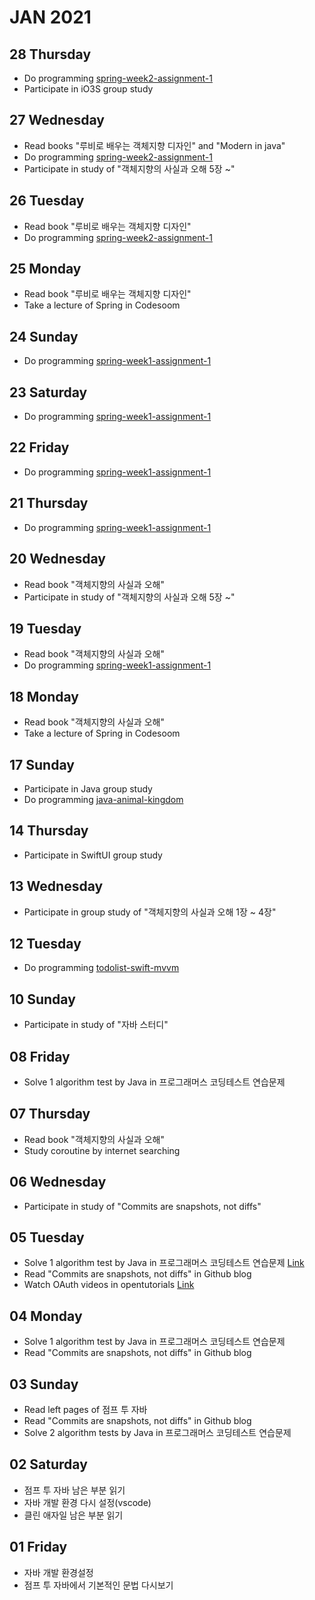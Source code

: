 # JAN 2021

## 28 Thursday
  - Do programming [spring-week2-assignment-1](https://github.com/newoo/spring-week2-assignment-1)
  - Participate in iO3S group study

## 27 Wednesday
  - Read books "루비로 배우는 객체지향 디자인" and "Modern in java"
  - Do programming [spring-week2-assignment-1](https://github.com/newoo/spring-week2-assignment-1)
  - Participate in study of "객체지향의 사실과 오해 5장 ~"

## 26 Tuesday
  - Read book "루비로 배우는 객체지향 디자인"
  - Do programming [spring-week2-assignment-1](https://github.com/newoo/spring-week2-assignment-1)

## 25 Monday
  - Read book "루비로 배우는 객체지향 디자인"
  - Take a lecture of Spring in Codesoom

## 24 Sunday
  - Do programming [spring-week1-assignment-1](https://github.com/newoo/spring-week1-assignment-1)
  
## 23 Saturday
  - Do programming [spring-week1-assignment-1](https://github.com/newoo/spring-week1-assignment-1)

## 22 Friday
  - Do programming [spring-week1-assignment-1](https://github.com/newoo/spring-week1-assignment-1)

## 21 Thursday
  - Do programming [spring-week1-assignment-1](https://github.com/newoo/spring-week1-assignment-1)

## 20 Wednesday
  - Read book "객체지향의 사실과 오해"
  - Participate in study of "객체지향의 사실과 오해 5장 ~"

## 19 Tuesday
  - Read book "객체지향의 사실과 오해"
  - Do programming [spring-week1-assignment-1](https://github.com/newoo/spring-week1-assignment-1)

## 18 Monday
  - Read book "객체지향의 사실과 오해"
  - Take a lecture of Spring in Codesoom

## 17 Sunday
  - Participate in Java group study
  - Do programming [java-animal-kingdom](https://github.com/newoo/java-animal-kingdom)

## 14 Thursday
  - Participate in SwiftUI group study

## 13 Wednesday
  - Participate in group study of "객체지향의 사실과 오해 1장 ~ 4장"

## 12 Tuesday
  - Do programming [todolist-swift-mvvm](https://github.com/newoo/todolist-swift-mvvm)

## 10 Sunday
  - Participate in study of "자바 스터디"

## 08 Friday
  - Solve 1 algorithm test by Java in 프로그래머스 코딩테스트 연습문제

## 07 Thursday
  - Read book "객체지향의 사실과 오해"
  - Study coroutine by internet searching

## 06 Wednesday
  - Participate in study of "Commits are snapshots, not diffs"

## 05 Tuesday
  - Solve 1 algorithm test by Java in 프로그래머스 코딩테스트 연습문제
  [Link](https://github.com/newoo/daily-coding#%EB%91%90-%EA%B0%9C-%EB%BD%91%EC%95%84%EC%84%9C-%EB%8D%94%ED%95%98%EA%B8%B0)
  - Read "Commits are snapshots, not diffs" in Github blog
  - Watch OAuth videos in opentutorials
  [Link](https://opentutorials.org/course/3405)

## 04 Monday
  - Solve 1 algorithm test by Java in 프로그래머스 코딩테스트 연습문제
  - Read "Commits are snapshots, not diffs" in Github blog

## 03 Sunday
  - Read left pages of 점프 투 자바
  - Read "Commits are snapshots, not diffs" in Github blog
  - Solve 2 algorithm tests by Java in 프로그래머스 코딩테스트 연습문제

## 02 Saturday
  - 점프 투 자바 남은 부분 읽기
  - 자바 개발 환경 다시 설정(vscode) 
  - 클린 애자일 남은 부분 읽기

## 01 Friday
  - 자바 개발 환경설정
  - 점프 투 자바에서 기본적인 문법 다시보기
